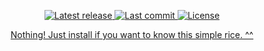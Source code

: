 <div align="center"><p>
    <a href="https://github.com/qqhgs/envikod/releases/latest">
      <img alt="Latest release" src="https://img.shields.io/github/v/release/qqhgs/envikod" />
    </a>
    <a href="https://github.com/qqhgs/envikod/pulse">
      <img alt="Last commit" src="https://img.shields.io/github/last-commit/qqhgs/envikod"/>
    </a>
    <a href="https://github.com/qqhgs/envikod/blob/main/LICENSE">
      <img src="https://img.shields.io/github/license/siduck76/NvChad?style=flat-square&logo=GNU&label=License" alt="License"
    />
</p>	

Nothing! Just install if you want to know this simple rice. ^^
